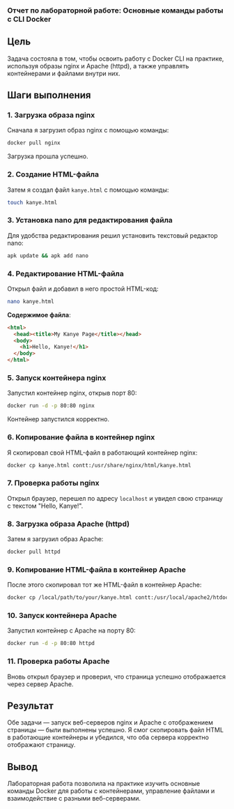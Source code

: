 ### Отчет по лабораторной работе: Основные команды работы с CLI Docker

## Цель
Задача состояла в том, чтобы освоить работу с Docker CLI на практике, используя образы nginx и Apache (httpd), а также управлять контейнерами и файлами внутри них.

## Шаги выполнения

### 1. Загрузка образа nginx
Сначала я загрузил образ nginx с помощью команды:
```bash
docker pull nginx
```
Загрузка прошла успешно.

### 2. Создание HTML-файла
Затем я создал файл `kanye.html` с помощью команды:
```bash
touch kanye.html
```

### 3. Установка nano для редактирования файла
Для удобства редактирования решил установить текстовый редактор nano:
```bash
apk update && apk add nano
```

### 4. Редактирование HTML-файла
Открыл файл и добавил в него простой HTML-код:
```bash
nano kanye.html
```
**Содержимое файла**:
```html
<html>
  <head><title>My Kanye Page</title></head>
  <body>
    <h1>Hello, Kanye!</h1>
  </body>
</html>
```

### 5. Запуск контейнера nginx
Запустил контейнер nginx, открыв порт 80:
```bash
docker run -d -p 80:80 nginx
```
Контейнер запустился корректно.

### 6. Копирование файла в контейнер nginx
Я скопировал свой HTML-файл в работающий контейнер nginx:
```bash
docker cp kanye.html contt:/usr/share/nginx/html/kanye.html
```

### 7. Проверка работы nginx
Открыл браузер, перешел по адресу `localhost` и увидел свою страницу с текстом "Hello, Kanye!".

### 8. Загрузка образа Apache (httpd)
Затем я загрузил образ Apache:
```bash
docker pull httpd
```

### 9. Копирование HTML-файла в контейнер Apache
После этого скопировал тот же HTML-файл в контейнер Apache:
```bash
docker cp /local/path/to/your/kanye.html contt:/usr/local/apache2/htdocs/kanye.html
```

### 10. Запуск контейнера Apache
Запустил контейнер с Apache на порту 80:
```bash
docker run -d -p 80:80 httpd
```

### 11. Проверка работы Apache
Вновь открыл браузер и проверил, что страница успешно отображается через сервер Apache.

## Результат
Обе задачи — запуск веб-серверов nginx и Apache с отображением страницы — были выполнены успешно. Я смог скопировать файл HTML в работающие контейнеры и убедился, что оба сервера корректно отображают страницу.

## Вывод
Лабораторная работа позволила на практике изучить основные команды Docker для работы с контейнерами, управление файлами и взаимодействие с разными веб-серверами.
